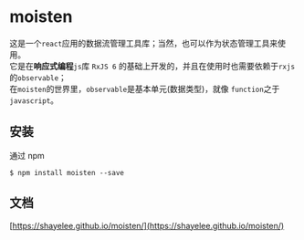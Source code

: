# moisten

这是一个`react`应用的数据流管理工具库；当然，也可以作为状态管理工具来使用。<br>
它是在**响应式编程**`js`库 `RxJS 6` 的基础上开发的，并且在使用时也需要依赖于`rxjs`的`observable`；<br>
在`moisten`的世界里，`observable`是基本单元(数据类型)，就像 `function`之于`javascript`。<br>

## 安装

通过 npm

```
$ npm install moisten --save
```

## 文档

[https://shayelee.github.io/moisten/](https://shayelee.github.io/moisten/)

